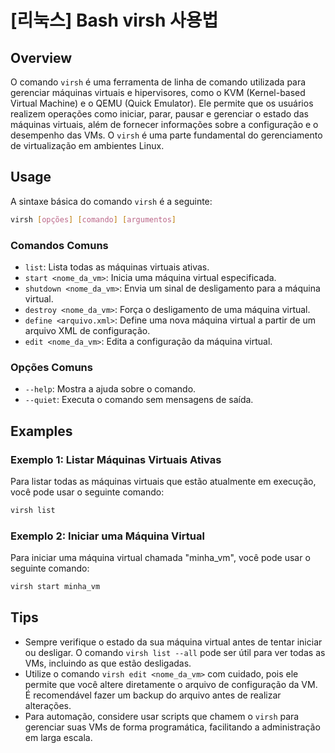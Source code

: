 # [리눅스] Bash virsh 사용법

## Overview
O comando `virsh` é uma ferramenta de linha de comando utilizada para gerenciar máquinas virtuais e hipervisores, como o KVM (Kernel-based Virtual Machine) e o QEMU (Quick Emulator). Ele permite que os usuários realizem operações como iniciar, parar, pausar e gerenciar o estado das máquinas virtuais, além de fornecer informações sobre a configuração e o desempenho das VMs. O `virsh` é uma parte fundamental do gerenciamento de virtualização em ambientes Linux.

## Usage
A sintaxe básica do comando `virsh` é a seguinte:

```bash
virsh [opções] [comando] [argumentos]
```

### Comandos Comuns
- `list`: Lista todas as máquinas virtuais ativas.
- `start <nome_da_vm>`: Inicia uma máquina virtual especificada.
- `shutdown <nome_da_vm>`: Envia um sinal de desligamento para a máquina virtual.
- `destroy <nome_da_vm>`: Força o desligamento de uma máquina virtual.
- `define <arquivo.xml>`: Define uma nova máquina virtual a partir de um arquivo XML de configuração.
- `edit <nome_da_vm>`: Edita a configuração da máquina virtual.

### Opções Comuns
- `--help`: Mostra a ajuda sobre o comando.
- `--quiet`: Executa o comando sem mensagens de saída.

## Examples
### Exemplo 1: Listar Máquinas Virtuais Ativas
Para listar todas as máquinas virtuais que estão atualmente em execução, você pode usar o seguinte comando:

```bash
virsh list
```

### Exemplo 2: Iniciar uma Máquina Virtual
Para iniciar uma máquina virtual chamada "minha_vm", você pode usar o seguinte comando:

```bash
virsh start minha_vm
```

## Tips
- Sempre verifique o estado da sua máquina virtual antes de tentar iniciar ou desligar. O comando `virsh list --all` pode ser útil para ver todas as VMs, incluindo as que estão desligadas.
- Utilize o comando `virsh edit <nome_da_vm>` com cuidado, pois ele permite que você altere diretamente o arquivo de configuração da VM. É recomendável fazer um backup do arquivo antes de realizar alterações.
- Para automação, considere usar scripts que chamem o `virsh` para gerenciar suas VMs de forma programática, facilitando a administração em larga escala.